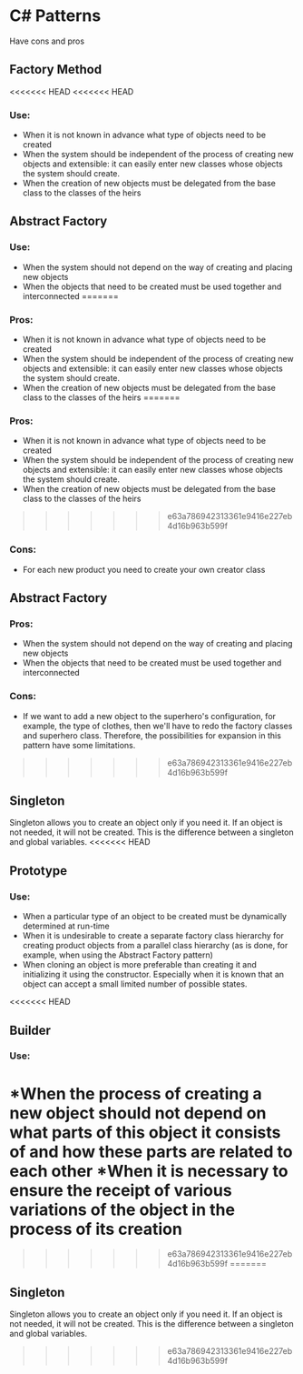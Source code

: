 # C# Patterns

Have cons and pros

## Factory Method

<<<<<<< HEAD
<<<<<<< HEAD
### Use:
* When it is not known in advance what type of objects need to be created
* When the system should be independent of the process of creating new objects and extensible: it can easily enter new classes whose objects the system should create.
* When the creation of new objects must be delegated from the base class to the classes of the heirs

## Abstract Factory

### Use:
* When the system should not depend on the way of creating and placing new objects
* When the objects that need to be created must be used together and interconnected
=======
### Pros:
* When it is not known in advance what type of objects need to be created
* When the system should be independent of the process of creating new objects and extensible: it can easily enter new classes whose objects the system should create.
* When the creation of new objects must be delegated from the base class to the classes of the heirs
=======
### Pros:
* When it is not known in advance what type of objects need to be created
* When the system should be independent of the process of creating new objects and extensible: it can easily enter new classes whose objects the system should create.
* When the creation of new objects must be delegated from the base class to the classes of the heirs
>>>>>>> e63a786942313361e9416e227eb4d16b963b599f
### Cons:
* For each new product you need to create your own creator class

## Abstract Factory

### Pros:
* When the system should not depend on the way of creating and placing new objects
* When the objects that need to be created must be used together and interconnected
### Cons:
* If we want to add a new object to the superhero's configuration, for example, the type of clothes, then we'll have to redo the factory classes and superhero class. Therefore, the possibilities for expansion in this pattern have some limitations.
>>>>>>> e63a786942313361e9416e227eb4d16b963b599f

## Singleton

Singleton allows you to create an object only if you need it. If an object is not needed, it will not be created. This is the difference between a singleton and global variables.
<<<<<<< HEAD

## Prototype

### Use:
* When a particular type of an object to be created must be dynamically determined at run-time
* When it is undesirable to create a separate factory class hierarchy for creating product objects from a parallel class hierarchy (as is done, for example, when using the Abstract Factory pattern)
* When cloning an object is more preferable than creating it and initializing it using the constructor. Especially when it is known that an object can accept a small limited number of possible states.

<<<<<<< HEAD
## Builder

### Use:
*When the process of creating a new object should not depend on what parts of this object it consists of and how these parts are related to each other
*When it is necessary to ensure the receipt of various variations of the object in the process of its creation
=======
>>>>>>> e63a786942313361e9416e227eb4d16b963b599f
=======
## Singleton

Singleton allows you to create an object only if you need it. If an object is not needed, it will not be created. This is the difference between a singleton and global variables.
>>>>>>> e63a786942313361e9416e227eb4d16b963b599f
